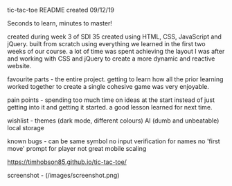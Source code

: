 tic-tac-toe README
created 09/12/19

Seconds to learn, minutes to master!

created during week 3 of SDI 35
created using HTML, CSS, JavaScript and jQuery.
built from scratch using everything we learned in the first two weeks of our course.
a lot of time was spent achieving the layout I was after and working with CSS and jQuery to create a more dynamic and reactive website.

favourite parts -
the entire project. getting to learn how all the prior learning worked together to create a single cohesive game was very enjoyable.

pain points -
spending too much time on ideas at the start instead of just getting into it and getting it started. a good lesson learned for next time.

wishlist -
themes (dark mode, different colours)
AI (dumb and unbeatable)
local storage

known bugs -
can be same symbol
no input verification for names
no 'first move' prompt for player
not great mobile scaling

https://timhobson85.github.io/tic-tac-toe/

screenshot - (/images/screenshot.png)
